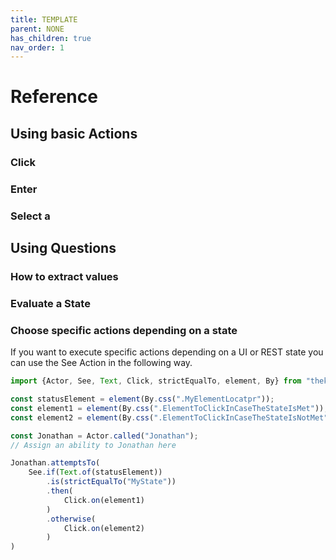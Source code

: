 ```yaml
---
title: TEMPLATE
parent: NONE
has_children: true
nav_order: 1
---
```


# Reference

## Using basic Actions

### Click

### Enter

### Select a 

## Using Questions

### How to extract values

### Evaluate a State


### Choose specific actions depending on a state

If you want to execute specific actions depending on a UI or REST state you can use the See Action in the following way.

````typescript
import {Actor, See, Text, Click, strictEqualTo, element, By} from "thekla-core"

const statusElement = element(By.css(".MyElementLocatpr"));
const element1 = element(By.css(".ElementToClickInCaseTheStateIsMet"));
const element2 = element(By.css(".ElementToClickInCaseTheStateIsNotMet"));

const Jonathan = Actor.called("Jonathan");
// Assign an ability to Jonathan here

Jonathan.attemptsTo(
    See.if(Text.of(statusElement))
        .is(strictEqualTo("MyState"))
        .then(
            Click.on(element1)
        )
        .otherwise(
            Click.on(element2)
        )
)
````